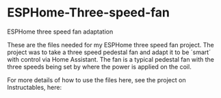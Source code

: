 # ESPHome-Three-speed-fan
ESPHome three speed fan adaptation

These are the files needed for my ESPHome three speed fan project.
The project was to take a three speed pedestal fan and adapt it to be ´smart´ with control via Home Assistant.
The fan is a typical pedestal fan with the three speeds being set by where the power is applied on the coil.

For more details of how to use the files here, see the project on Instructables, here:

